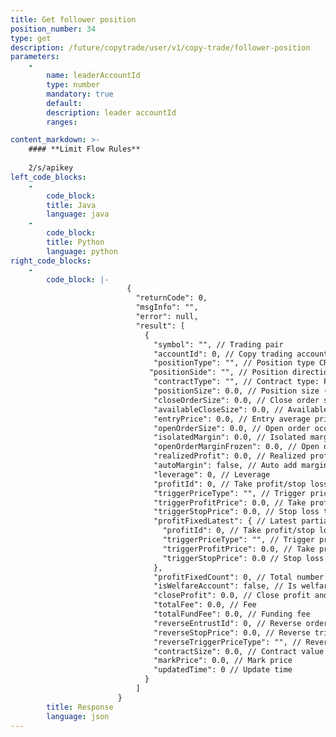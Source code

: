 ```yaml
---
title: Get follower position
position_number: 34
type: get
description: /future/copytrade/user/v1/copy-trade/follower-position
parameters:
    -
        name: leaderAccountId
        type: number
        mandatory: true
        default:
        description: leader accountId
        ranges: 

content_markdown: >-
    #### **Limit Flow Rules**
    
    2/s/apikey
left_code_blocks:
    -
        code_block:
        title: Java
        language: java
    -
        code_block:
        title: Python
        language: python
right_code_blocks:
    -
        code_block: |-
                          {
                            "returnCode": 0,
                            "msgInfo": "",
                            "error": null,
                            "result": [
                              {
                                "symbol": "", // Trading pair
                                "accountId": 0, // Copy trading account ID
                                "positionType": "", // Position type CROSSED (cross margin) ISOLATED (isolated margin)
                               "positionSide": "", // Position direction
                                "contractType": "", // Contract type: PERPETUAL (perpetual contract), PREDICT (prediction contract)
                                "positionSize": 0.0, // Position size (contracts)
                                "closeOrderSize": 0.0, // Close order size (contracts)
                                "availableCloseSize": 0.0, // Available close size (contracts)
                                "entryPrice": 0.0, // Entry average price
                                "openOrderSize": 0.0, // Open order occupied
                                "isolatedMargin": 0.0, // Isolated margin
                                "openOrderMarginFrozen": 0.0, // Open order margin occupied
                                "realizedProfit": 0.0, // Realized profit and loss
                                "autoMargin": false, // Auto add margin
                                "leverage": 0, // Leverage
                                "profitId": 0, // Take profit/stop loss ID
                                "triggerPriceType": "", // Trigger price type 1. Index price 2. Mark price (fair price) 3. Latest price
                                "triggerProfitPrice": 0.0, // Take profit trigger price
                                "triggerStopPrice": 0.0, // Stop loss trigger price
                                "profitFixedLatest": { // Latest partial position take profit/stop loss settings
                                  "profitId": 0, // Take profit/stop loss ID
                                  "triggerPriceType": "", // Trigger price type 1. Index price 2. Mark price (fair price) 3. Latest price
                                  "triggerProfitPrice": 0.0, // Take profit trigger price
                                  "triggerStopPrice": 0.0 // Stop loss trigger price
                                },
                                "profitFixedCount": 0, // Total number of partial position take profit/stop loss
                                "isWelfareAccount": false, // Is welfare account
                                "closeProfit": 0.0, // Close profit and loss
                                "totalFee": 0.0, // Fee
                                "totalFundFee": 0.0, // Funding fee
                                "reverseEntrustId": 0, // Reverse order ID
                                "reverseStopPrice": 0.0, // Reverse trigger price
                                "reverseTriggerPriceType": "", // Reverse trigger price type
                                "contractSize": 0.0, // Contract value
                                "markPrice": 0.0, // Mark price
                                "updatedTime": 0 // Update time
                              }
                            ]
                        }
        title: Response
        language: json
---
```

